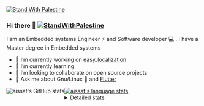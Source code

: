 [![Stand With Palestine](https://raw.githubusercontent.com/TheBSD/StandWithPalestine/main/banner-no-action.svg)](https://thebsd.github.io/StandWithPalestine)
### Hi there 👋   [![StandWithPalestine](https://raw.githubusercontent.com/TheBSD/StandWithPalestine/main/badges/StandWithPalestine.svg)](https://github.com/TheBSD/StandWithPalestine/blob/main/docs/README.md)

I am an Embedded systems Engineer ⚡️ and Software developer 💻 . I have a Master degree in Embedded systems
- 🔭 I’m currently working on [easy_localization](https://pub.dev/packages/easy_localization)
- 🌱 I’m currently learning 
- 👯 I’m looking to collaborate on open source projects
- 💬 Ask me about  Gnu/Linux 🐧 and [Flutter](https://flutter.dev) 

<a href="https://profile-summary-for-github.com/user/aissat">
  <img align="left" height="170px" src="https://github-readme-stats.vercel.app/api?username=aissat&show_icons=true&line_height=27&count_private=true&include_all_commits=true" alt="aissat's GitHub stats"/>
  <img src="https://github-readme-stats.vercel.app/api/top-langs/?username=aissat&hide_langs_below=5&layout=compact" alt="aissat's language stats"/>
</a>

<details>
<summary>Detailed stats</summary>
 

### 🧐 Waka Stats

<!--START_SECTION:waka-->
![Code Time](http://img.shields.io/badge/Code%20Time-6%2C275%20hrs%2059%20mins-blue)

![Profile Views](http://img.shields.io/badge/Profile%20Views-0-blue)

![Lines of code](https://img.shields.io/badge/From%20Hello%20World%20I%27ve%20Written-2.1%20million%20lines%20of%20code-blue)

**🐱 My GitHub Data** 

> 📦 121.6 kB Used in GitHub's Storage 
 > 
> 🏆 213 Contributions in the Year 2024
 > 
> 💼 Opted to Hire
 > 
> 📜 171 Public Repositories 
 > 
> 🔑 30 Private Repositories 
 > 
**I'm a Night 🦉** 

```text
🌞 Morning                593 commits         ██░░░░░░░░░░░░░░░░░░░░░░░   07.92 % 
🌆 Daytime                1275 commits        ████░░░░░░░░░░░░░░░░░░░░░   17.03 % 
🌃 Evening                3129 commits        ██████████░░░░░░░░░░░░░░░   41.80 % 
🌙 Night                  2489 commits        ████████░░░░░░░░░░░░░░░░░   33.25 % 
```
📅 **I'm Most Productive on Thursday** 

```text
Monday                   680 commits         ██░░░░░░░░░░░░░░░░░░░░░░░   09.08 % 
Tuesday                  1163 commits        ████░░░░░░░░░░░░░░░░░░░░░   15.54 % 
Wednesday                880 commits         ███░░░░░░░░░░░░░░░░░░░░░░   11.76 % 
Thursday                 1508 commits        █████░░░░░░░░░░░░░░░░░░░░   20.14 % 
Friday                   1316 commits        ████░░░░░░░░░░░░░░░░░░░░░   17.58 % 
Saturday                 1223 commits        ████░░░░░░░░░░░░░░░░░░░░░   16.34 % 
Sunday                   716 commits         ██░░░░░░░░░░░░░░░░░░░░░░░   09.56 % 
```


📊 **This Week I Spent My Time On** 

```text
🕑︎ Time Zone: Africa/Algiers

💬 Programming Languages: 
Dart                     27 hrs 36 mins      ████████████████████████░   94.88 % 
YAML                     34 mins             ░░░░░░░░░░░░░░░░░░░░░░░░░   01.96 % 
JSON                     28 mins             ░░░░░░░░░░░░░░░░░░░░░░░░░   01.65 % 
Text                     11 mins             ░░░░░░░░░░░░░░░░░░░░░░░░░   00.69 % 
Python                   8 mins              ░░░░░░░░░░░░░░░░░░░░░░░░░   00.48 % 

🔥 Editors: 
VS Code                  28 hrs 54 mins      █████████████████████████   99.39 % 
Cursor                   10 mins             ░░░░░░░░░░░░░░░░░░░░░░░░░   00.61 % 

💻 Operating System: 
Linux                    29 hrs 5 mins       █████████████████████████   100.00 % 
```

**I Mostly Code in Dart** 

```text
Dart                     31 repos            ████████░░░░░░░░░░░░░░░░░   30.39 % 
TypeScript               10 repos            ██░░░░░░░░░░░░░░░░░░░░░░░   09.80 % 
JavaScript               6 repos             █░░░░░░░░░░░░░░░░░░░░░░░░   05.88 % 
Dockerfile               4 repos             █░░░░░░░░░░░░░░░░░░░░░░░░   03.92 % 
Rust                     3 repos             █░░░░░░░░░░░░░░░░░░░░░░░░   02.94 % 
```



**Timeline**

![Lines of Code chart](https://raw.githubusercontent.com/aissat/aissat/master/assets/bar_graph.png)


 Last Updated on 07/09/2024 01:07:18 UTC
<!--END_SECTION:waka-->

</details>
